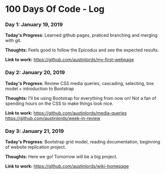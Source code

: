# 100 Days Of Code - Log

### Day 1: January 19, 2019

**Today's Progress**: Learned github pages, praticed branching and merging with git. 

**Thoughts:** Feels good to follow the Epicodus and see the expected results. 

**Link to work:** https://github.com/austinlords/my-first-webpage

### Day 2: January 20, 2019

**Today's Progress**: Review CSS media queries, cascading, selecting, box model + introduction to Bootstrap 

**Thoughts:** I'll be using Bootstrap for everything from now on! Not a fan of spending hours on the CSS to make things look nice. 

**Link to work:** https://github.com/austinlords/media-queries https://github.com/austinlords/week-in-review

### Day 3: January 21, 2019

**Today's Progress**: Bootstrap grid model, reading documentation, beginning of website replication project.  

**Thoughts:** Here we go! Tomorrow will be a big project.  

**Link to work:** https://github.com/austinlords/wiki-homepage 
